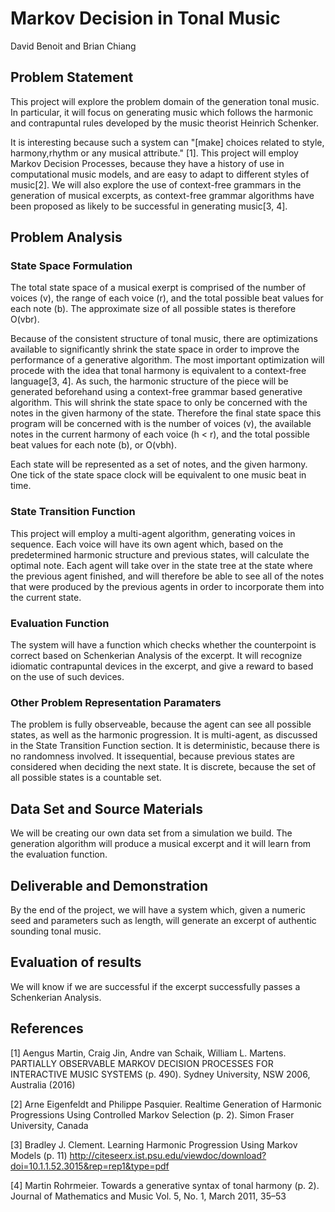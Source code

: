 
# Markov Decision in Tonal Music

David Benoit and Brian Chiang

## Problem Statement
This project will explore the problem domain of the generation tonal music.  In particular, it will focus on generating music which follows the harmonic and contrapuntal rules developed by the music theorist Heinrich Schenker.

It is interesting because such a system can "[make] choices related to style, harmony,rhythm or any musical attribute." [1].  This project will employ Markov Decision Processes, because they have a history of use in computational music models, and are easy to adapt to different styles of music[2]. We will also explore the use of context-free grammars in the generation of musical excerpts, as context-free grammar algorithms have been proposed as likely to be successful in generating music[3, 4].


## Problem Analysis

### State Space Formulation

The total state space of a musical exerpt is comprised of the number of voices (v), the range of each voice (r), and the total possible beat values for each note (b).  The approximate size of all possible states is therefore O(vbr).  

Because of the consistent structure of tonal music, there are optimizations available to significantly shrink the state space in order to improve the performance of a generative algorithm.  The most important optimization will procede with the idea that tonal harmony is equivalent to a context-free language[3, 4].  As such, the harmonic structure of the piece will be generated beforehand using a context-free grammar based generative algorithm.  This will shrink the state space to only be concerned with the notes in the given harmony of the state.  Therefore the final state space this program will be concerned with is the number of voices (v), the available notes in the current harmony of each voice (h < r), and the total possible beat values for each note (b), or O(vbh).

Each state will be represented as a set of notes, and the given harmony. One tick of the state space clock will be equivalent to one music beat in time.


### State Transition Function

This project will employ a multi-agent algorithm, generating voices in sequence.  Each voice will have its own agent which, based on the predetermined harmonic structure and previous states, will calculate the optimal note.  Each agent will take over in the state tree at the state where the previous agent finished, and will therefore be able to see all of the notes that were produced by the previous agents in order to incorporate them into the current state.  

### Evaluation Function

The system will have a function which checks whether the counterpoint is correct based on Schenkerian Analysis of the excerpt.  It will recognize idiomatic contrapuntal devices in the excerpt, and give a reward to based on the use of such devices.

### Other Problem Representation Paramaters

The problem is fully observeable, because the agent can see all possible states, as well as the harmonic progression.
It is multi-agent, as discussed in the State Transition Function section.  It is deterministic, because there is no randomness involved.  It issequential, because previous states are considered when deciding the next state.  It is discrete, because the set of all possible states is a countable set.

## Data Set and Source Materials
We will be creating our own data set from a simulation we build.  The generation algorithm will produce a musical excerpt and it will learn from the evaluation function.

## Deliverable and Demonstration
By the end of the project, we will have a system which, given a numeric seed and parameters such as length, will generate an excerpt of authentic sounding tonal music.

## Evaluation of results
We will know if we are successful if the excerpt successfully passes a Schenkerian Analysis.

## References
[1] Aengus Martin, Craig Jin, Andre van Schaik, William L. Martens. PARTIALLY OBSERVABLE MARKOV DECISION PROCESSES FOR INTERACTIVE MUSIC SYSTEMS (p. 490). Sydney University, NSW 2006, Australia (2016)

[2]  Arne Eigenfeldt and Philippe Pasquier. Realtime Generation of Harmonic Progressions Using Controlled Markov Selection (p. 2). Simon Fraser University, Canada

[3] Bradley J. Clement. Learning Harmonic Progression Using Markov Models (p. 11) http://citeseerx.ist.psu.edu/viewdoc/download?doi=10.1.1.52.3015&rep=rep1&type=pdf

[4] Martin Rohrmeier. Towards a generative syntax of tonal harmony (p. 2). Journal of Mathematics and Music Vol. 5, No. 1, March 2011, 35–53
